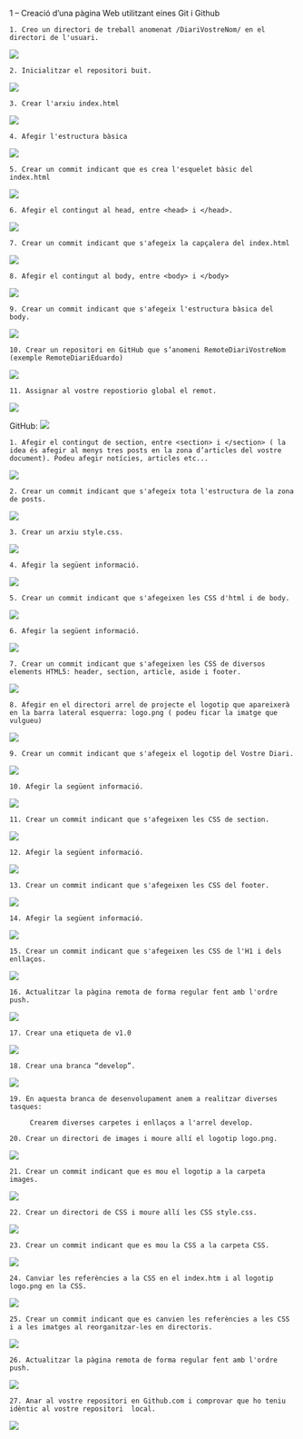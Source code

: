 1 – Creació d’una pàgina Web utilitzant eines Git i Github

    1. Creo un directori de treball anomenat /DiariVostreNom/ en el directori de l'usuari. 


![](https://github.com/Lucas-lv/RemoteDiariLucas/blob/master/Captura%20de%202020-10-15%2016-07-12.png)


    2. Inicialitzar el repositori buit.

![](https://github.com/Lucas-lv/RemoteDiariLucas/blob/master/Captura%20de%202020-10-15%2016-08-18.png)


    3. Crear l'arxiu index.html 
	
![](https://github.com/Lucas-lv/RemoteDiariLucas/blob/master/Captura%20de%202020-10-15%2016-09-02.png)

    4. Afegir l'estructura bàsica

<!DOCTYPE HTML>
<html>
<head>

</head>
<body>

</body>
</html>

![](https://github.com/Lucas-lv/RemoteDiariLucas/blob/master/Captura%20de%202020-10-15%2016-09-57.png)


    5. Crear un commit indicant que es crea l'esquelet bàsic del index.html 
	
![](https://github.com/Lucas-lv/RemoteDiariLucas/blob/master/Captura%20de%202020-10-15%2016-11-02.png)

    6. Afegir el contingut al head, entre <head> i </head>.


![](https://github.com/Lucas-lv/RemoteDiariLucas/blob/master/Captura%20de%202020-10-15%2016-12-07.png)


    7. Crear un commit indicant que s'afegeix la capçalera del index.html

![](https://github.com/Lucas-lv/RemoteDiariLucas/blob/master/Captura%20de%202020-10-15%2016-13-26.png)

    8. Afegir el contingut al body, entre <body> i </body>



![](https://github.com/Lucas-lv/RemoteDiariLucas/blob/master/Captura%20de%202020-10-15%2016-14-55.png)




    9. Crear un commit indicant que s'afegeix l'estructura bàsica del body.
![](https://github.com/Lucas-lv/RemoteDiariLucas/blob/master/Captura%20de%202020-10-15%2016-16-12.png)


    10. Crear un repositori en GitHub que s’anomeni RemoteDiariVostreNom (exemple RemoteDiariEduardo)
![](https://github.com/Lucas-lv/RemoteDiariLucas/blob/master/Captura%20de%202020-10-15%2016-17-09.png)


    11. Assignar al vostre repostiorio global el remot.
![](https://github.com/Lucas-lv/RemoteDiariLucas/blob/master/Captura%20de%202020-10-15%2016-22-57.png)

GitHub:
![](https://github.com/Lucas-lv/RemoteDiariLucas/blob/master/Captura%20de%202020-10-15%2016-23-33.png)

    1. Afegir el contingut de section, entre <section> i </section> ( la idea és afegir al menys tres posts en la zona d’articles del vostre document). Podeu afegir notícies, articles etc...

![](https://github.com/Lucas-lv/RemoteDiariLucas/blob/master/Captura%20de%202020-10-15%2016-26-05.png)



    2. Crear un commit indicant que s'afegeix tota l'estructura de la zona de posts. 
![](https://github.com/Lucas-lv/RemoteDiariLucas/blob/master/Captura%20de%202020-10-15%2016-27-21.png)

    3. Crear un arxiu style.css.

![](https://github.com/Lucas-lv/RemoteDiariLucas/blob/master/Captura%20de%202020-10-15%2016-28-58.png)


    4. Afegir la següent informació.

![](https://github.com/Lucas-lv/RemoteDiariLucas/blob/master/Captura%20de%202020-10-15%2017-02-06.png)

    5. Crear un commit indicant que s'afegeixen les CSS d'html i de body. 

![](https://github.com/Lucas-lv/RemoteDiariLucas/blob/master/Captura%20de%202020-10-15%2017-03-23.png)

    6. Afegir la següent informació.
![](https://github.com/Lucas-lv/RemoteDiariLucas/blob/master/Captura%20de%202020-10-15%2017-04-08.png)

    7. Crear un commit indicant que s'afegeixen les CSS de diversos elements HTML5: header, section, article, aside i footer. 
![](https://github.com/Lucas-lv/RemoteDiariLucas/blob/master/Captura%20de%202020-10-15%2017-05-15.png)
       
    8. Afegir en el directori arrel de projecte el logotip que apareixerà en la barra lateral esquerra: logo.png ( podeu ficar la imatge que vulgueu)
![](https://github.com/Lucas-lv/RemoteDiariLucas/blob/master/fotologo.png)

    9. Crear un commit indicant que s'afegeix el logotip del Vostre Diari.
 ![](https://github.com/Lucas-lv/RemoteDiariLucas/blob/master/Captura%20de%202020-10-15%2017-09-47.png)     


    10. Afegir la següent informació.
 ![](https://github.com/Lucas-lv/RemoteDiariLucas/blob/master/Captura%20de%202020-10-15%2017-11-08.png)
       
    11. Crear un commit indicant que s'afegeixen les CSS de section.
       
![](https://github.com/Lucas-lv/RemoteDiariLucas/blob/master/Captura%20de%202020-10-15%2017-11-58.png)

       
    12. Afegir la següent informació.

![](https://github.com/Lucas-lv/RemoteDiariLucas/blob/master/footer.png)

    13. Crear un commit indicant que s'afegeixen les CSS del footer.
![](https://github.com/Lucas-lv/RemoteDiariLucas/blob/master/commit%20footer.png)

    14. Afegir la següent informació.

![](https://github.com/Lucas-lv/RemoteDiariLucas/blob/master/agregar%20h1.png)

    15. Crear un commit indicant que s'afegeixen les CSS de l'H1 i dels enllaços.

![](https://github.com/Lucas-lv/RemoteDiariLucas/blob/master/Captura%20de%202020-10-15%2017-33-15.png)

    16. Actualitzar la pàgina remota de forma regular fent amb l'ordre push. 

![](https://github.com/Lucas-lv/RemoteDiariLucas/blob/master/push.png)


    17. Crear una etiqueta de v1.0

![](https://github.com/Lucas-lv/RemoteDiariLucas/blob/master/etiqueta.png)

    18. Crear una branca “develop”. 

![](https://github.com/Lucas-lv/RemoteDiariLucas/blob/master/develop.png)

    19. En aquesta branca de desenvolupament anem a realitzar diverses tasques: 

         Crearem diverses carpetes i enllaços a l'arrel develop.

    20. Crear un directori de images i moure allí el logotip logo.png.
![](https://github.com/Lucas-lv/RemoteDiariLucas/blob/master/Captura%20de%202020-10-15%2017-38-03.png)

    21. Crear un commit indicant que es mou el logotip a la carpeta images. 
![](https://github.com/Lucas-lv/RemoteDiariLucas/blob/master/commit%20images.png)

    22. Crear un directori de CSS i moure allí les CSS style.css.
![](https://github.com/Lucas-lv/RemoteDiariLucas/blob/master/CSS%20carpeta.png)

    23. Crear un commit indicant que es mou la CSS a la carpeta CSS.
![](https://github.com/Lucas-lv/RemoteDiariLucas/blob/master/commit%20CSS.png)

    24. Canviar les referències a la CSS en el index.htm i al logotip logo.png en la CSS.
![](https://github.com/Lucas-lv/RemoteDiariLucas/blob/master/logo%20y%20css.png)

    25. Crear un commit indicant que es canvien les referències a les CSS i a les imatges al reorganitzar-les en directoris. 
![](https://github.com/Lucas-lv/RemoteDiariLucas/blob/master/cambio%20de%20ruta%20logo%20y%20css.png)

    26. Actualitzar la pàgina remota de forma regular fent amb l'ordre push. 

![](https://github.com/Lucas-lv/RemoteDiariLucas/blob/master/push.png)

    27. Anar al vostre repositori en Github.com i comprovar que ho teniu idèntic al vostre repositori  local.
        
![](https://github.com/Lucas-lv/RemoteDiariLucas/blob/master/comprovar%20repo.png)

